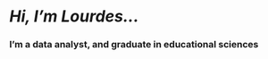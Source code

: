# ***Hi, I’m Lourdes...*** #

### I’m a data analyst, and graduate in educational sciences ###



<!---
Lourdes-V/Lourdes-V is a ✨ special ✨ repository because its `README.md` (this file) appears on your GitHub profile.
You can click the Preview link to take a look at your changes.
--->
